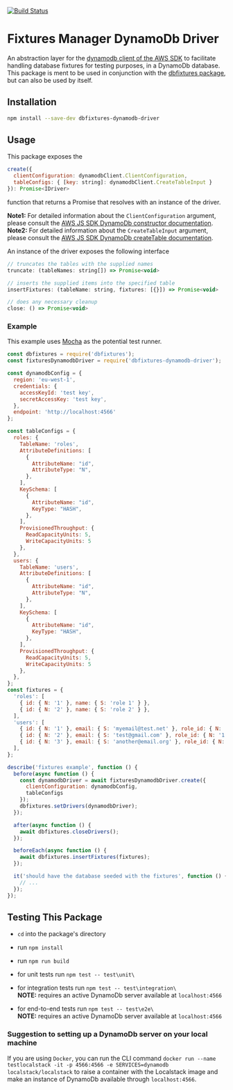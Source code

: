 [![Build Status](https://travis-ci.org/PedroHenriques/dbfixtures-dynamodb-driver.svg?branch=master)](https://travis-ci.org/PedroHenriques/dbfixtures-dynamodb-driver)

# Fixtures Manager DynamoDb Driver

An abstraction layer for the [dynamodb client of the AWS SDK](https://www.npmjs.com/package/aws-sdk) to facilitate handling database fixtures for testing purposes, in a DynamoDb database.
This package is ment to be used in conjunction with the [dbfixtures package](https://www.npmjs.com/package/dbfixtures), but can also be used by itself.

## Installation

```sh
npm install --save-dev dbfixtures-dynamodb-driver
```

## Usage

This package exposes the
```js
create({
  clientConfiguration: dynamodbClient.ClientConfiguration,
  tableConfigs: { [key: string]: dynamodbClient.CreateTableInput }
}): Promise<IDriver>
```
function that returns a Promise that resolves with an instance of the driver.  

**Note1:** For detailed information about the `ClientConfiguration` argument, please consult the [AWS JS SDK DynamoDb constructor documentation](https://docs.aws.amazon.com/AWSJavaScriptSDK/latest/AWS/DynamoDB.html#constructor-property).  
**Note2:** For detailed information about the `CreateTableInput` argument, please consult the [AWS JS SDK DynamoDb createTable documentation](https://docs.aws.amazon.com/AWSJavaScriptSDK/latest/AWS/DynamoDB.html#createTable-property).

An instance of the driver exposes the following interface

```js
// truncates the tables with the supplied names
truncate: (tableNames: string[]) => Promise<void>

// inserts the supplied items into the specified table
insertFixtures: (tableName: string, fixtures: [{}]) => Promise<void>

// does any necessary cleanup
close: () => Promise<void>
```

### Example

This example uses [Mocha](https://mochajs.org/) as the potential test runner.

```js
const dbfixtures = require('dbfixtures');
const fixturesDynamodbDriver = require('dbfixtures-dynamodb-driver');

const dynamodbConfig = {
  region: 'eu-west-1',
  credentials: {
    accessKeyId: 'test key',
    secretAccessKey: 'test key',
  },
  endpoint: 'http://localhost:4566'
};

const tableConfigs = {
  roles: {
    TableName: 'roles',
    AttributeDefinitions: [
      {
        AttributeName: "id",
        AttributeType: "N",
      },
    ],
    KeySchema: [
      {
        AttributeName: "id",
        KeyType: "HASH",
      },
    ],
    ProvisionedThroughput: {
      ReadCapacityUnits: 5, 
      WriteCapacityUnits: 5
    },
  },
  users: {
    TableName: 'users',
    AttributeDefinitions: [
      {
        AttributeName: "id",
        AttributeType: "N",
      },
    ],
    KeySchema: [
      {
        AttributeName: "id",
        KeyType: "HASH",
      },
    ],
    ProvisionedThroughput: {
      ReadCapacityUnits: 5, 
      WriteCapacityUnits: 5
    },
  },
};
const fixtures = {
  'roles': [
    { id: { N: '1' }, name: { S: 'role 1' } },
    { id: { N: '2' }, name: { S: 'role 2' } },
  ],
  'users': [
    { id: { N: '1' }, email: { S: 'myemail@test.net' }, role_id: { N: '2' } },
    { id: { N: '2' }, email: { S: 'test@gmail.com' }, role_id: { N: '1' } },
    { id: { N: '3' }, email: { S: 'another@email.org' }, role_id: { N: '1' } },
  ],
};

describe('fixtures example', function () {
  before(async function () {
    const dynamodbDriver = await fixturesDynamodbDriver.create({
      clientConfiguration: dynamodbConfig,
      tableConfigs
    });
    dbfixtures.setDrivers(dynamodbDriver);
  });

  after(async function () {
    await dbfixtures.closeDrivers();
  });

  beforeEach(async function () {
    await dbfixtures.insertFixtures(fixtures);
  });

  it('should have the database seeded with the fixtures', function () {
    // ...
  });
});
```

## Testing This Package

* `cd` into the package's directory
* run `npm install`
* run `npm run build`

* for unit tests run `npm test -- test\unit\`

* for integration tests run `npm test -- test\integration\`  
**NOTE:** requires an active DynamoDb server available at `localhost:4566`

* for end-to-end tests run `npm test -- test\e2e\`  
**NOTE:** requires an active DynamoDb server available at `localhost:4566`

### Suggestion to setting up a DynamoDb server on your local machine

If you are using `Docker`, you can run the CLI command `docker run --name testlocalstack -it -p 4566:4566 -e SERVICES=dynamodb localstack/localstack` to raise a container with the Localstack image and make an instance of DynamoDb available through `localhost:4566`.